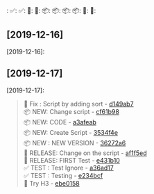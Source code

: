 

:
✅:
✅:
🐛:
🐛:
📦:
📦:
📦:
📦:
🚀:
🚀:
## [2019-12-16]
[2019-12-16]:
## [2019-12-17]
[2019-12-17]:
> 🐛 Fix : Script by adding sort - [d149ab7](../../commit/d149ab7)  <br>
> 📦 NEW:  Change script - [cf61b98](../../commit/cf61b98)  <br>
> 📦 NEW: CODE - [a3afeab](../../commit/a3afeab)  <br>
> 📦 NEW: Create Script - [3534f4e](../../commit/3534f4e)  <br>
> 📦 NEW : NEW VERSION - [36272a6](../../commit/36272a6)  <br>
> 🚀 RELEASE: Change on the script - [af1f5ed](../../commit/af1f5ed)  <br>
> 🚀 RELEASE: FIRST Test - [e431b10](../../commit/e431b10)  <br>
> ✅ TEST : Test Ignore - [a36ad17](../../commit/a36ad17)  <br>
> ✅ TEST : Testing - [e234bcf](../../commit/e234bcf)  <br>
> 🐛 Try H3 - [ebe0158](../../commit/ebe0158)  <br>
